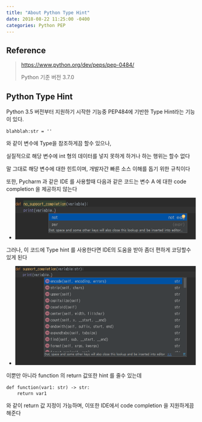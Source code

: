 ```yaml
---
title: "About Python Type Hint"
date: 2018-08-22 11:25:00 -0400
categories: Python PEP
---
```


## Reference
> https://www.python.org/dev/peps/pep-0484/
>
> Python 기준 버전 3.7.0
 
## Python Type Hint


Python 3.5 버전부터 지원하기 시작한 기능중 PEP484에 기반한 Type Hint라는 기능이 있다.

```python3
blahblah:str = ''
```

와 같이 변수에 Type을 참조하게끔 할수 있으나,

실질적으로 해당 변수에 int 형의 데이터를 넣지 못하게 하거나 하는 행위는 할수 없다

말 그대로 해당 변수에 대한 힌트이며, 개발자간 빠른 소스 이해를 돕기 위한 규칙이다

또한, Pycharm 과 같은 IDE 를 사용할때 다음과 같은 코드는 변수 A 에 대한 code completion 을 제공하지 않는다

- ![no_support_completion](/assets/img/no_support_completion.png)

그러나, 이 코드에 Type hint 를 사용한다면 IDE의 도움을 받아 좀더 편하게 코딩할수 있게 된다

- ![no_support_completion](/assets/img/support_completion.png)

이뿐만 아니라 function 의 return 값또한 hint 를 줄수 있는데

```python3
def function(var1: str) -> str:
    return var1
```

와 같이 return 값 지정이 가능하며, 이또한 IDE에서 code completion 을 지원하게끔 해준다
